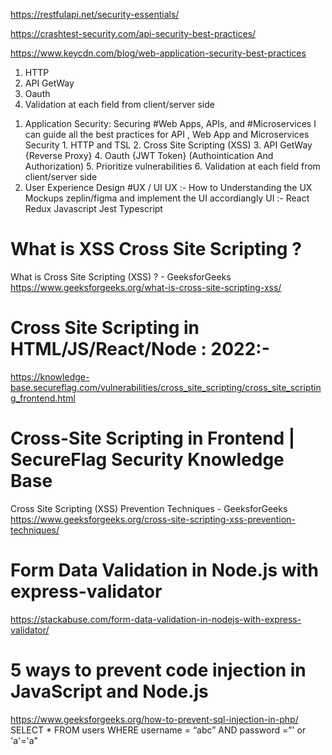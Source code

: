 https://restfulapi.net/security-essentials/

https://crashtest-security.com/api-security-best-practices/

https://www.keycdn.com/blog/web-application-security-best-practices
1. HTTP  
2. API GetWay 
3. Oauth
4. Validation at each field from client/server side 


1) Application Security: Securing #Web Apps, APIs, and #Microservices 
    I can guide all the best practices for API , Web App and Microservices Security 
        1. HTTP and TSL 
        2. Cross Site Scripting (XSS)
        3. API GetWay {Reverse Proxy}
        4. Oauth {JWT Token} (Authointication And Authorization)
        5. Prioritize vulnerabilities 
        6. Validation at each field from client/server side 
2) User Experience Design #UX / UI 
    UX :- How to Understanding the UX Mockups zeplin/figma and implement the UI accordiangly 
    UI :- React Redux Javascript Jest Typescript 

# What is XSS Cross Site Scripting ?
What is Cross Site Scripting (XSS) ? - GeeksforGeeks
https://www.geeksforgeeks.org/what-is-cross-site-scripting-xss/
 
# Cross Site Scripting in HTML/JS/React/Node : 2022:-
https://knowledge-base.secureflag.com/vulnerabilities/cross_site_scripting/cross_site_scripting_frontend.html

# Cross-Site Scripting in Frontend | SecureFlag Security Knowledge Base
Cross Site Scripting (XSS) Prevention Techniques - GeeksforGeeks
https://www.geeksforgeeks.org/cross-site-scripting-xss-prevention-techniques/

# Form Data Validation in Node.js with express-validator
https://stackabuse.com/form-data-validation-in-nodejs-with-express-validator/

# 5 ways to prevent code injection in JavaScript and Node.js

https://www.geeksforgeeks.org/how-to-prevent-sql-injection-in-php/
SELECT * FROM users WHERE username = “abc” AND password =”' or 'a'='a"